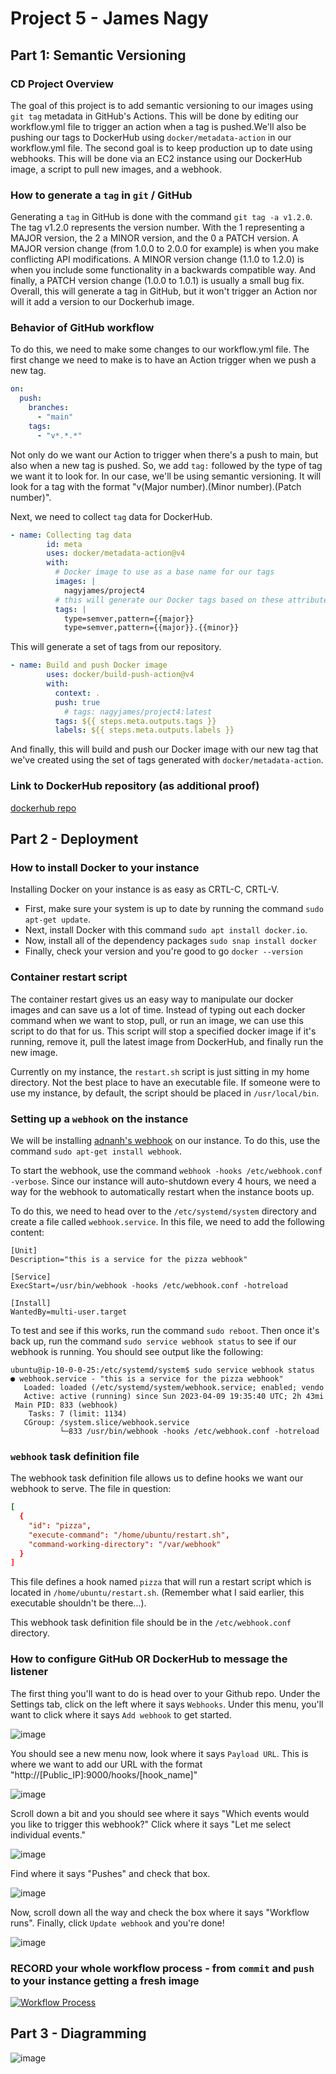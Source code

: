 # Project 5 - James Nagy

## Part 1: Semantic Versioning

### CD Project Overview

The goal of this project is to add semantic versioning to our images using `git tag` metadata in GitHub's Actions. This will be done by editing our workflow.yml file to trigger an action when a tag is pushed.We'll also be pushing our tags to DockerHub using `docker/metadata-action` in our workflow.yml file.  The second goal is to keep production up to date using webhooks. This will be done via an EC2 instance using our DockerHub image, a script to pull new images, and a webhook. 


### How to generate a `tag` in `git` / GitHub

Generating a `tag` in GitHub is done with the command `git tag -a v1.2.0`. The tag v1.2.0 represents the version number. With the 1 representing a MAJOR version, the 2 a MINOR version, and the 0 a PATCH version. A MAJOR version change (from 1.0.0 to 2.0.0 for example) is when you make conflicting API modifications. A MINOR version change (1.1.0 to 1.2.0) is when you include some functionality in a backwards compatible way. And finally, a PATCH version change (1.0.0 to 1.0.1) is usually a small bug fix. Overall, this will generate a tag in GitHub, but it won't trigger an Action nor will it add a version to our Dockerhub image. 


### Behavior of GitHub workflow

To do this, we need to make some changes to our workflow.yml file. The first change we need to make is to have an Action trigger when we push a new tag.

```yml
on:
  push:
    branches:
      - "main"
    tags:
      - "v*.*.*"
```
  
Not only do we want our Action to trigger when there's a push to main, but also when a new tag is pushed. So, we add `tag:` followed by the type of tag we want it to look for. In our case, we'll be using semantic versioning. It will look for a tag with the format "v(Major number).(Minor number).(Patch number)".

Next, we need to collect `tag` data for DockerHub. 

```yml
- name: Collecting tag data
        id: meta
        uses: docker/metadata-action@v4
        with:
          # Docker image to use as a base name for our tags
          images: |
            nagyjames/project4
          # this will generate our Docker tags based on these attributes
          tags: |
            type=semver,pattern={{major}}
            type=semver,pattern={{major}}.{{minor}}
```

  This will generate a set of tags from our repository. 

```yml
- name: Build and push Docker image
        uses: docker/build-push-action@v4
        with:
          context: .
          push: true
            # tags: nagyjames/project4:latest
          tags: ${{ steps.meta.outputs.tags }}
          labels: ${{ steps.meta.outputs.labels }} 
```

  And finally, this will build and push our Docker image with our new tag that we've created using the set of tags generated with `docker/metadata-action`.


### Link to DockerHub repository (as additional proof)
[dockerhub repo](https://hub.docker.com/repository/docker/nagyjames/project4/general)



## Part 2 - Deployment


### How to install Docker to your instance

Installing Docker on your instance is as easy as CRTL-C, CRTL-V.
* First, make sure your system is up to date by running the command `sudo apt-get update`.
* Next, install Docker with this command `sudo apt install docker.io`.
* Now, install all of the dependency packages `sudo snap install docker`
* Finally, check your version and you're good to go `docker --version`


### Container restart script

The container restart gives us an easy way to manipulate our docker images and can save us a lot of time. Instead of typing out each docker command when we want to stop, pull, or run an image, we can use this script to do that for us. This script will stop a specified docker image if it's running, remove it, pull the latest image from DockerHub, and finally run the new image. 

Currently on my instance, the `restart.sh` script is just sitting in my home directory. Not the best place to have an executable file. If someone were to use my instance, by default, the script should be placed in `/usr/local/bin`.


### Setting up a `webhook` on the instance

We will be installing [adnanh's webhook](https://github.com/adnanh/webhook) on our instance. To do this, use the command `sudo apt-get install webhook`. 

To start the webhook, use the command `webhook -hooks /etc/webhook.conf -verbose`. Since our instance will auto-shutdown every 4 hours, we need a way for the webhook to automatically restart when the instance boots up.

To do this, we need to head over to the `/etc/systemd/system` directory and create a file called `webhook.service`. In this file, we need to add the following content:

```service
[Unit]
Description="this is a service for the pizza webhook"

[Service]
ExecStart=/usr/bin/webhook -hooks /etc/webhook.conf -hotreload

[Install]
WantedBy=multi-user.target
```

To test and see if this works, run the command `sudo reboot`. Then once it's back up, run the command `sudo service webhook status` to see if our webhook is running. You should see output like the following:

```
ubuntu@ip-10-0-0-25:/etc/systemd/system$ sudo service webhook status
● webhook.service - "this is a service for the pizza webhook"
   Loaded: loaded (/etc/systemd/system/webhook.service; enabled; vendo
   Active: active (running) since Sun 2023-04-09 19:35:40 UTC; 2h 43mi
 Main PID: 833 (webhook)
    Tasks: 7 (limit: 1134)
   CGroup: /system.slice/webhook.service
           └─833 /usr/bin/webhook -hooks /etc/webhook.conf -hotreload
```


### `webhook` task definition file

The webhook task definition file allows us to define hooks we want our webhook to serve. The file in question:

```conf
[
  {
    "id": "pizza",
    "execute-command": "/home/ubuntu/restart.sh",
    "command-working-directory": "/var/webhook"
  }
]
```

This file defines a hook named `pizza` that will run a restart script which is located in `/home/ubuntu/restart.sh`. (Remember what I said earlier, this executable shouldn't be there...).

This webhook task definition file should be in the `/etc/webhook.conf` directory. 


### How to configure GitHub OR DockerHub to message the listener

The first thing you'll want to do is head over to your Github repo. Under the Settings tab, click on the left where it says `Webhooks`. Under this menu, you'll want to click where it says `Add webhook` to get started. 

![image](images/image1.png)

You should see a new menu now, look where it says `Payload URL`. This is where we want to add our URL with the format "http://[Public_IP]:9000/hooks/[hook_name]"

![image](images/image2.png)

Scroll down a bit and you should see where it says "Which events would you like to trigger this webhook?" Click where it says "Let me select individual events."

![image](images/image3.png)

Find where it says "Pushes" and check that box.

![image](images/image4.png)

Now, scroll down all the way and check the box where it says "Workflow runs". Finally, click `Update webhook` and you're done!

![image](images/image5.png) 

### RECORD your whole workflow process - from `commit` and `push` to your instance getting a fresh image

[![Workflow Process](https://img.youtube.com/vi/RioTDPDQaFU/0.jpg)](https://youtu.be/RioTDPDQaFU "Workflow Process")

## Part 3 - Diagramming
![image](diagram.png)
